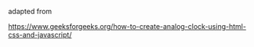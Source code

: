 adapted from

https://www.geeksforgeeks.org/how-to-create-analog-clock-using-html-css-and-javascript/

